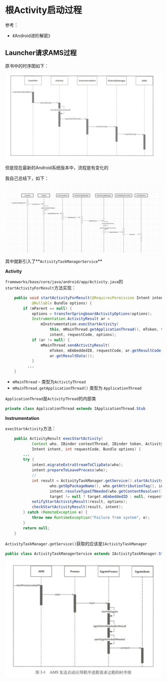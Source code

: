 # 根Activity启动过程

参考：

+ 《Android进阶解密》



## Launcher请求AMS过程

原书中的时序图如下：

![057](https://github.com/winfredzen/Android-Basic/blob/master/Framework/images/057.png)

但是现在最新的Android系统版本中，流程是有变化的

我自己总结下，如下：

![058](https://github.com/winfredzen/Android-Basic/blob/master/Framework/images/058.png)

其中就新引入了**`ActivityTaskManagerService`**



**Activity**

`frameworks/base/core/java/android/app/Activity.java`的`startActivityForResult`方法实现：

```java
    public void startActivityForResult(@RequiresPermission Intent intent, int requestCode,
            @Nullable Bundle options) {
        if (mParent == null) {
            options = transferSpringboardActivityOptions(options);
            Instrumentation.ActivityResult ar =
                mInstrumentation.execStartActivity(
                    this, mMainThread.getApplicationThread(), mToken, this,
                    intent, requestCode, options);
            if (ar != null) {
                mMainThread.sendActivityResult(
                    mToken, mEmbeddedID, requestCode, ar.getResultCode(),
                    ar.getResultData());
            }
          ...
    }
```

+ `mMainThread` - 类型为`ActivityThread`
+ `mMainThread.getApplicationThread()` 类型为 `ApplicationThread`



`ApplicationThread`是`ActivityThread`的内部类

```java
private class ApplicationThread extends IApplicationThread.Stub
```



**Instrumentation**

`execStartActivity`方法：

```java
    public ActivityResult execStartActivity(
            Context who, IBinder contextThread, IBinder token, Activity target,
            Intent intent, int requestCode, Bundle options) {
        ...
        try {
            intent.migrateExtraStreamToClipData(who);
            intent.prepareToLeaveProcess(who);
          	//
            int result = ActivityTaskManager.getService().startActivity(whoThread,
                    who.getOpPackageName(), who.getAttributionTag(), intent,
                    intent.resolveTypeIfNeeded(who.getContentResolver()), token,
                    target != null ? target.mEmbeddedID : null, requestCode, 0, null, options);
            notifyStartActivityResult(result, options);
            checkStartActivityResult(result, intent);
        } catch (RemoteException e) {
            throw new RuntimeException("Failure from system", e);
        }
        return null;
    }
```

`ActivityTaskManager.getService()`获取的应该是`IActivityTaskManager`

```java
public class ActivityTaskManagerService extends IActivityTaskManager.Stub 
```



![055](https://github.com/winfredzen/Android-Basic/blob/master/Framework/images/055.png)









